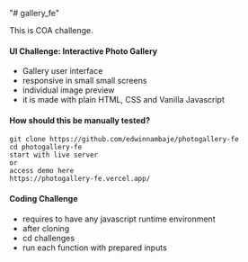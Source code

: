 "# gallery_fe"

This is COA challenge.

#### UI Challenge: Interactive Photo Gallery

- Gallery user interface
- responsive in small small screens
- individual image preview
- it is made with plain HTML, CSS and Vanilla Javascript

#### How should this be manually tested?

```
git clone https://github.com/edwinnambaje/photogallery-fe
cd photogallery-fe
start with live server
or
access demo here
https://photogallery-fe.vercel.app/
```

#### Coding Challenge

- requires to have any javascript runtime environment
- after cloning
- cd challenges
- run each function with prepared inputs
